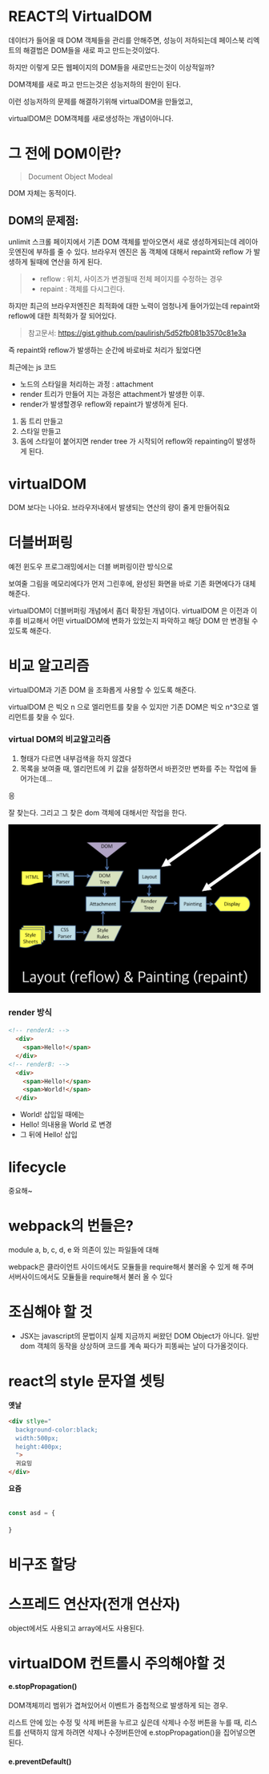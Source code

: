 

# REACT의 VirtualDOM 

데이터가 들어올 때  DOM 객체들을 관리를 안해주면, 성능이 저하되는데
페이스북 리엑트의 해결법은 DOM들을 새로 파고 만드는것이었다.

하지만 이렇게 모든 웹페이지의 DOM들을 새로만드는것이 이상적일까?

DOM객체를 새로 파고 만드는것은 성능저하의 원인이 된다.

이런 성능저하의 문제를 해결하기위해 virtualDOM을 만들었고, 

virtualDOM은 DOM객체를 새로생성하는 개념이아니다.

# 그 전에 DOM이란? 

> Document Object Modeal 

DOM 자체는 동적이다. 

## DOM의 문제점:

unlimit 스크롤 페이지에서 기존 DOM 객체를 받아오면서 새로 생성하게되는데 
레이아웃엔진에 부하를 줄 수 있다. 브라우저 엔진은 돔 객체에 대해서 
repaint와 reflow 가 발생하게 될때에 연산을 하게 된다.

> - reflow : 위치, 사이즈가 변경될때 전체 페이지를 수정하는 경우
> - repaint : 객체를 다시그린다.

하지만 최근의 브라우저엔진은 최적화에 대한 노력이 엄청나게 들어가있는데
repaint와 reflow에 대한 최적화가 잘 되어있다.

> 참고문서: 
> https://gist.github.com/paulirish/5d52fb081b3570c81e3a

즉 repaint와 reflow가 발생하는 순간에 바로바로 처리가 됬었다면

최근에는 js 코드


- 노드의 스타일을 처리하는 과정 : attachment
- render 트리가 만들어 지는 과정은 attachment가 발생한 이후.
- render가 발생할경우 reflow와 repaint가 발생하게 된다.

1. 돔 트리 만들고
2. 스타일 만들고
3. 돔에 스타일이 붙어지면 render tree 가 시작되어 reflow와 repainting이 발생하게 된다.


# virtualDOM 
DOM 보다는 나아요. 
브라우저내에서 발생되는 연산의 량이 줄게 만들어줘요

# 더블버퍼링
예전 윈도우 프로그래밍에서는 더블 버퍼링이란 방식으로 

보여줄 그림을 메모리에다가 먼저 그린후에, 완성된 화면을 바로 기존 화면에다가 대체해준다.

virtualDOM이 더블버퍼링 개념에서 좀더 확장된 개념이다.
virtualDOM 은 이전과 이후를 비교해서 어떤 virtualDOM에 변화가 있었는지 파악하고 
해당 DOM 만 변경될 수 있도록 해준다. 


# 비교 알고리즘
virtualDOM과 기존 DOM 을 조화롭게 사용할 수 있도록 해준다.

virtualDOM 은 빅오 n 으로 엘리먼트를 찾을 수 있지만
기존 DOM은 빅오 n^3으로 엘리먼트를 찾을 수 있다.

### virtual DOM의 비교알고리즘
1. 형태가 다르면 내부검색을 하지 않겠다
2. 목록을 보여줄 때, 엘리먼트에 키 값을 설정하면서 바뀐것만 변화를 주는 작업에 들어가는데...


응 

잘 찾는다. 그리고 그 찾은 dom 객체에 대해서만 작업을 한다.


![reapint & reflow flow chart](./repaintandreflow.png)


### render 방식

``` html
<!-- renderA: -->
  <div>
    <span>Hello!</span>
  </div>
<!-- renderB: -->
  <div>
    <span>Hello!</span>
    <span>World!</span>
  </div>
```

- <span>World!</span> 삽입일 때에는 
- <span>Hello!</span> 의내용을 World 로 변경
- 그 뒤에 <span>Hello!</span> 삽입

# lifecycle

중요해~ 

# webpack의 번들은?

module a, b, c, d, e 와 의존이 있는 파일들에 대해 


webpack은 클라이언트 사이드에서도 모듈들을 require해서 불러올 수 있게 해 주며
서버사이드에서도 모듈들을 require해서 불러 올 수 있다 

# 조심해야 할 것

- JSX는 javascript의 문법이지 실제 지금까지 써왔던 DOM Object가 아니다.
일반 dom 객체의 동작을 상상하며 코드를 계속 짜다가 피똥싸는 날이 다가올것이다.


# react의 style 문자열 셋팅

**옛날**

``` html
<div stlye="
  background-color:black;
  width:500px;
  height:400px;
  ">
  귀요밍
</div>
```


**요즘** 
``` jsx

const asd = {
  
}
```


# 비구조 할당

# 스프레드 연산자(전개 연산자)
object에서도 사용되고 array에서도 사용된다.

# virtualDOM 컨트롤시 주의해야할 것

#### e.stopPropagation() 

DOM객체끼리 범위가 겹쳐있어서 이벤트가 중첩적으로 발생하게 되는 경우.

리스트 안에 있는 수정 및 삭제 버튼을 누르고 싶은데 
삭제나 수정 버튼을 누를 때, 리스트를 선택하지 않게 하려면
삭제나 수정버튼안에 e.stopPropagation()을 집어넣으면된다.

#### e.preventDefault()














